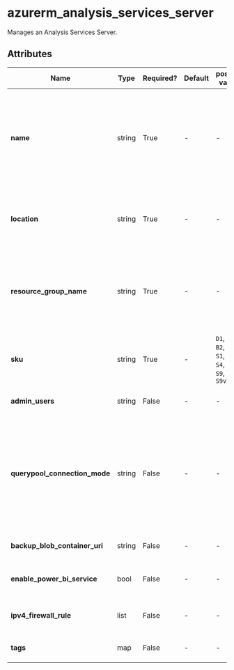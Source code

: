 # azurerm_analysis_services_server

Manages an Analysis Services Server.

## Attributes

| Name | Type | Required? | Default  | possible values | Description |
| ---- | ---- | --------- | -------- | ----------- | ----------- |
| **name** | string | True | -  |  -  | The name of the Analysis Services Server. Only lowercase Alphanumeric characters allowed, starting with a letter. Changing this forces a new resource to be created. | 
| **location** | string | True | -  |  -  | The Azure location where the Analysis Services Server exists. Changing this forces a new resource to be created. | 
| **resource_group_name** | string | True | -  |  -  | The name of the Resource Group in which the Analysis Services Server should be exist. Changing this forces a new resource to be created. | 
| **sku** | string | True | -  |  `D1`, `B1`, `B2`, `S0`, `S1`, `S2`, `S4`, `S8`, `S9`, `S8v2`, `S9v2`  | SKU for the Analysis Services Server. Possible values are: `D1`, `B1`, `B2`, `S0`, `S1`, `S2`, `S4`, `S8`, `S9`, `S8v2` and `S9v2`. | 
| **admin_users** | string | False | -  |  -  | List of email addresses of admin users. | 
| **querypool_connection_mode** | string | False | -  |  -  | Controls how the read-write server is used in the query pool. If this value is set to `All` then read-write servers are also used for queries. Otherwise with `ReadOnly` these servers do not participate in query operations. | 
| **backup_blob_container_uri** | string | False | -  |  -  | URI and SAS token for a blob container to store backups. | 
| **enable_power_bi_service** | bool | False | -  |  -  | Indicates if the Power BI service is allowed to access or not. | 
| **ipv4_firewall_rule** | list | False | -  |  -  | One or more `ipv4_firewall_rule` block(s) as defined below. | 
| **tags** | map | False | -  |  -  | A mapping of tags to assign to the resource. | 

